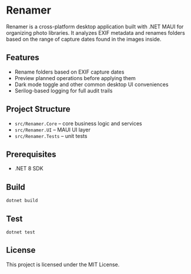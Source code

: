 # Renamer

Renamer is a cross-platform desktop application built with .NET MAUI for organizing photo libraries. It analyzes EXIF metadata and renames folders based on the range of capture dates found in the images inside.

## Features

- Rename folders based on EXIF capture dates
- Preview planned operations before applying them
- Dark mode toggle and other common desktop UI conveniences
- Serilog-based logging for full audit trails

## Project Structure

- `src/Renamer.Core` – core business logic and services
- `src/Renamer.UI` – MAUI UI layer
- `src/Renamer.Tests` – unit tests

## Prerequisites

- .NET 8 SDK

## Build

```
dotnet build
```

## Test

```
dotnet test
```

## License

This project is licensed under the MIT License.
